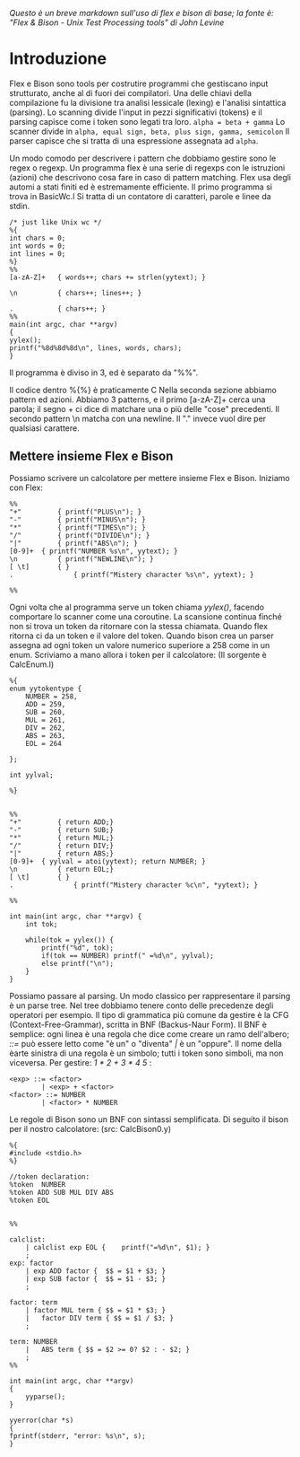 _Questo è un breve markdown sull'uso di flex e bison di base; la fonte è:
"Flex & Bison - Unix Test Processing tools" di John Levine_

# Introduzione
Flex e Bison sono tools per costrutire programmi che gestiscano input strutturato, anche al di fuori dei compilatori. 
Una delle chiavi della compilazione fu la divisione tra analisi lessicale (lexing) e l'analisi sintattica (parsing).
Lo scanning divide l'input in pezzi significativi (tokens) e il parsing capisce come i token sono legati tra loro.
`alpha = beta + gamma`
Lo scanner divide in `alpha, equal sign, beta, plus sign, gamma, semicolon`
Il parser capisce che si tratta di una espressione assegnata ad `alpha`.

Un modo comodo per descrivere i pattern che dobbiamo gestire sono le regex o regexp.
Un programma flex è una serie di regexps con le istruzioni (azioni) che descrivono cosa fare in caso di pattern matching. Flex usa degli automi a stati finiti ed è estremamente efficiente.
Il primo programma si trova in BasicWc.l
Si tratta di un contatore di caratteri, parole e linee da stdin.

```
/* just like Unix wc */
%{
int chars = 0;
int words = 0;
int lines = 0;
%}
%%
[a-zA-Z]+   { words++; chars += strlen(yytext); }

\n          { chars++; lines++; }

.           { chars++; }
%%
main(int argc, char **argv)
{
yylex();
printf("%8d%8d%8d\n", lines, words, chars);
}
```

Il programma è diviso in 3, ed è separato da "%%".

Il codice dentro %{%} è praticamente C
Nella seconda sezione abbiamo pattern ed azioni.
Abbiamo 3 patterns, e il primo [a-zA-Z]+ cerca una parola; il segno + ci dice di matchare una o più delle "cose" precedenti.
Il secondo pattern \n matcha con una newline.
Il "." invece vuol dire per qualsiasi carattere. 

## Mettere insieme Flex e Bison
Possiamo scrivere un calcolatore per mettere insieme Flex e Bison. Iniziamo con Flex:
``` 
%%
"+"			{ printf("PLUS\n"); }
"-"			{ printf("MINUS\n"); }
"*"			{ printf("TIMES\n"); }
"/"			{ printf("DIVIDE\n"); }
"|"			{ printf("ABS\n"); }
[0-9]+	{ printf("NUMBER %s\n", yytext); }
\n			{ printf("NEWLINE\n"); }
[ \t]		{ }
.				{ printf("Mistery character %s\n", yytext); }

%%
```
Ogni volta che al programma serve un token chiama _yylex()_, facendo comportare lo scanner come una coroutine. La scansione continua finché non si trova un token da ritornare con la stessa chiamata. 
Quando flex ritorna ci da un token e il valore del token. Quando bison crea un parser assegna ad ogni token un valore numerico superiore a 258 come in un enum.
Scriviamo a mano allora i token per il calcolatore:
(Il sorgente è CalcEnum.l)
```
%{
enum yytokentype {
	NUMBER = 258,
	ADD = 259,
	SUB = 260,
	MUL = 261,
	DIV = 262,
	ABS = 263,
	EOL = 264

};

int yylval;

%}


%%
"+"			{ return ADD;}
"-"			{ return SUB;}
"*"			{ return MUL;}
"/"			{ return DIV;}
"|"			{ return ABS;}
[0-9]+	{ yylval = atoi(yytext); return NUMBER; }
\n			{ return EOL;}
[ \t]		{ }
.				{ printf("Mistery character %c\n", *yytext); }

%%

int main(int argc, char **argv) {
	int tok;

	while(tok = yylex()) {
		printf("%d", tok);
		if(tok == NUMBER) printf(" =%d\n", yylval);
		else printf("\n");
	}
}
```
Possiamo passare al parsing.
Un modo classico per rappresentare il parsing è un parse tree. Nel tree dobbiamo tenere conto delle precedenze degli operatori per esempio. 
Il tipo di grammatica più comune da gestire è la CFG (Context-Free-Grammar), scritta in BNF (Backus-Naur Form). 
Il BNF è semplice: ogni linea è una regola che dice come creare un ramo dell'albero;
_::=_ può essere letto come "è un" o "diventa" _|_ è un "oppure".
Il nome della èarte sinistra di una regola è un simbolo; tutti i token sono simboli, ma non viceversa. 
Per gestire:
_1 * 2 + 3 * 4 5_ :
```
<exp> ::= <factor>
        | <exp> + <factor>
<factor> ::= NUMBER 
        | <factor> * NUMBER
```

Le regole di Bison sono un BNF con sintassi semplificata.
Di seguito il bison per il nostro calcolatore:
(src: CalcBison0.y)
```
%{
#include <stdio.h>
%}

//token declaration:
%token	NUMBER 
%token ADD SUB MUL DIV ABS
%token EOL


%%

calclist:
	| calclist exp EOL {	printf("=%d\n", $1); }
	;
exp: factor
	| exp ADD factor {	$$ = $1 + $3; }
	| exp SUB factor {	$$ = $1 - $3; }
	;

factor: term
	| factor MUL term { $$ = $1 * $3; }
	|	factor DIV term { $$ = $1 / $3; }
	;

term: NUMBER 
	|	ABS term { $$ = $2 >= 0? $2 : - $2; }
	;
%%

int main(int argc, char **argv) 
{
	yyparse();
}

yyerror(char *s) 
{
fprintf(stderr, "error: %s\n", s);	
}
```










